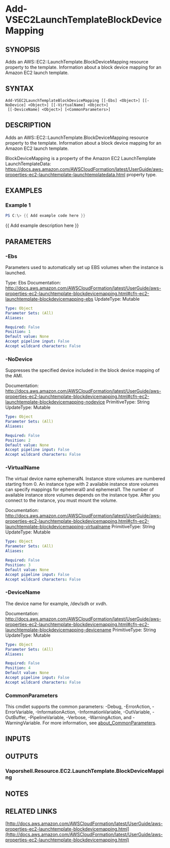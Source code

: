 # Add-VSEC2LaunchTemplateBlockDeviceMapping

## SYNOPSIS
Adds an AWS::EC2::LaunchTemplate.BlockDeviceMapping resource property to the template.
Information about a block device mapping for an Amazon EC2 launch template.

## SYNTAX

```
Add-VSEC2LaunchTemplateBlockDeviceMapping [[-Ebs] <Object>] [[-NoDevice] <Object>] [[-VirtualName] <Object>]
 [[-DeviceName] <Object>] [<CommonParameters>]
```

## DESCRIPTION
Adds an AWS::EC2::LaunchTemplate.BlockDeviceMapping resource property to the template.
Information about a block device mapping for an Amazon EC2 launch template.

BlockDeviceMapping is a property of the  Amazon EC2 LaunchTemplate LaunchTemplateData: https://docs.aws.amazon.com/AWSCloudFormation/latest/UserGuide/aws-properties-ec2-launchtemplate-launchtemplatedata.html property type.

## EXAMPLES

### Example 1
```powershell
PS C:\> {{ Add example code here }}
```

{{ Add example description here }}

## PARAMETERS

### -Ebs
Parameters used to automatically set up EBS volumes when the instance is launched.

Type: Ebs
Documentation: http://docs.aws.amazon.com/AWSCloudFormation/latest/UserGuide/aws-properties-ec2-launchtemplate-blockdevicemapping.html#cfn-ec2-launchtemplate-blockdevicemapping-ebs
UpdateType: Mutable

```yaml
Type: Object
Parameter Sets: (All)
Aliases:

Required: False
Position: 1
Default value: None
Accept pipeline input: False
Accept wildcard characters: False
```

### -NoDevice
Suppresses the specified device included in the block device mapping of the AMI.

Documentation: http://docs.aws.amazon.com/AWSCloudFormation/latest/UserGuide/aws-properties-ec2-launchtemplate-blockdevicemapping.html#cfn-ec2-launchtemplate-blockdevicemapping-nodevice
PrimitiveType: String
UpdateType: Mutable

```yaml
Type: Object
Parameter Sets: (All)
Aliases:

Required: False
Position: 2
Default value: None
Accept pipeline input: False
Accept wildcard characters: False
```

### -VirtualName
The virtual device name ephemeralN.
Instance store volumes are numbered starting from 0.
An instance type with 2 available instance store volumes can specify mappings for ephemeral0 and ephemeral1.
The number of available instance store volumes depends on the instance type.
After you connect to the instance, you must mount the volume.

Documentation: http://docs.aws.amazon.com/AWSCloudFormation/latest/UserGuide/aws-properties-ec2-launchtemplate-blockdevicemapping.html#cfn-ec2-launchtemplate-blockdevicemapping-virtualname
PrimitiveType: String
UpdateType: Mutable

```yaml
Type: Object
Parameter Sets: (All)
Aliases:

Required: False
Position: 3
Default value: None
Accept pipeline input: False
Accept wildcard characters: False
```

### -DeviceName
The device name for example, /dev/sdh or xvdh.

Documentation: http://docs.aws.amazon.com/AWSCloudFormation/latest/UserGuide/aws-properties-ec2-launchtemplate-blockdevicemapping.html#cfn-ec2-launchtemplate-blockdevicemapping-devicename
PrimitiveType: String
UpdateType: Mutable

```yaml
Type: Object
Parameter Sets: (All)
Aliases:

Required: False
Position: 4
Default value: None
Accept pipeline input: False
Accept wildcard characters: False
```

### CommonParameters
This cmdlet supports the common parameters: -Debug, -ErrorAction, -ErrorVariable, -InformationAction, -InformationVariable, -OutVariable, -OutBuffer, -PipelineVariable, -Verbose, -WarningAction, and -WarningVariable. For more information, see [about_CommonParameters](http://go.microsoft.com/fwlink/?LinkID=113216).

## INPUTS

## OUTPUTS

### Vaporshell.Resource.EC2.LaunchTemplate.BlockDeviceMapping
## NOTES

## RELATED LINKS

[http://docs.aws.amazon.com/AWSCloudFormation/latest/UserGuide/aws-properties-ec2-launchtemplate-blockdevicemapping.html](http://docs.aws.amazon.com/AWSCloudFormation/latest/UserGuide/aws-properties-ec2-launchtemplate-blockdevicemapping.html)

